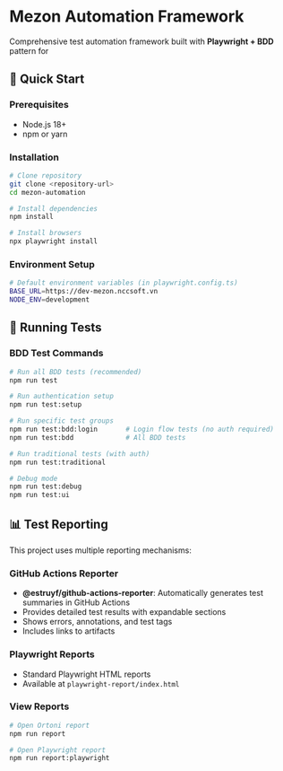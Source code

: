 # Mezon Automation Framework

Comprehensive test automation framework built with **Playwright + BDD** pattern for

## 🚀 Quick Start

### Prerequisites

- Node.js 18+
- npm or yarn

### Installation

```bash
# Clone repository
git clone <repository-url>
cd mezon-automation

# Install dependencies
npm install

# Install browsers
npx playwright install
```

### Environment Setup

```bash
# Default environment variables (in playwright.config.ts)
BASE_URL=https://dev-mezon.nccsoft.vn
NODE_ENV=development
```

## 🧪 Running Tests

### BDD Test Commands

```bash
# Run all BDD tests (recommended)
npm run test

# Run authentication setup
npm run test:setup

# Run specific test groups
npm run test:bdd:login       # Login flow tests (no auth required)
npm run test:bdd             # All BDD tests

# Run traditional tests (with auth)
npm run test:traditional

# Debug mode
npm run test:debug
npm run test:ui
```

## 📊 Test Reporting

This project uses multiple reporting mechanisms:

### GitHub Actions Reporter

- **@estruyf/github-actions-reporter**: Automatically generates test summaries in GitHub Actions
- Provides detailed test results with expandable sections
- Shows errors, annotations, and test tags
- Includes links to artifacts

### Playwright Reports

- Standard Playwright HTML reports
- Available at `playwright-report/index.html`

### View Reports

```bash
# Open Ortoni report
npm run report

# Open Playwright report
npm run report:playwright
```
